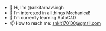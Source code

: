 - 👋 Hi, I’m @ankitarnavsingh
- 👀 I’m interested in all things Mechanical!
- 🌱 I’m currently learning AutoCAD
- 📫 How to reach me: ankit170100@gmail.com
